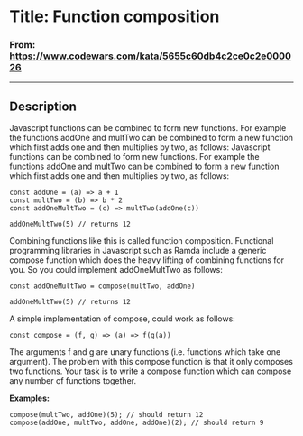 # Title: Function composition

### From: https://www.codewars.com/kata/5655c60db4c2ce0c2e000026

***

## Description

Javascript functions can be combined to form new functions. For example the functions addOne and multTwo can be combined to form a new function which first adds one and then multiplies by two, as follows:
Javascript functions can be combined to form new functions. For example the functions addOne and multTwo can be combined to form a new function which first adds one and then multiplies by two, as follows:

    const addOne = (a) => a + 1
    const multTwo = (b) => b * 2
    const addOneMultTwo = (c) => multTwo(addOne(c))

    addOneMultTwo(5) // returns 12

Combining functions like this is called function composition. Functional programming libraries in Javascript such as Ramda include a generic compose function which does the heavy lifting of combining functions for you. So you could implement addOneMultTwo as follows:

    const addOneMultTwo = compose(multTwo, addOne)

    addOneMultTwo(5) // returns 12

A simple implementation of compose, could work as follows:

    const compose = (f, g) => (a) => f(g(a))

The arguments f and g are unary functions (i.e. functions which take one argument). The problem with this compose function is that it only composes two functions. Your task is to write a compose function which can compose any number of functions together.

**Examples:**

    compose(multTwo, addOne)(5); // should return 12
    compose(addOne, multTwo, addOne, addOne)(2); // should return 9